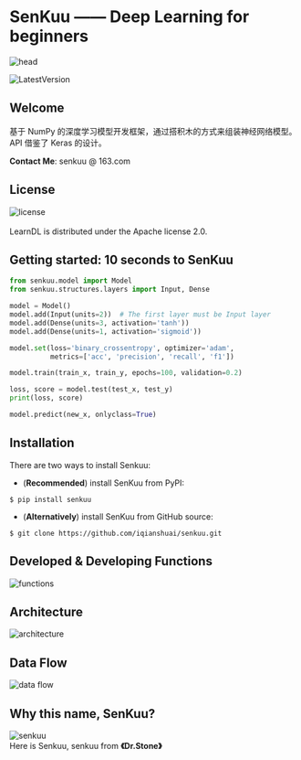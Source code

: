 # SenKuu —— Deep Learning for beginners
![head](other/pics/head.png)

![LatestVersion](https://img.shields.io/badge/LatestVersion-0.1.0-blue.svg)   

## Welcome
基于 NumPy 的深度学习模型开发框架，通过搭积木的方式来组装神经网络模型。API 借鉴了 Keras 的设计。

**Contact Me**: senkuu @ 163.com

## License
![license](https://img.shields.io/badge/license-Apache-brightgreen.svg)  
<br/>
LearnDL is distributed under the Apache license 2.0.

## Getting started: 10 seconds to SenKuu
``` python
from senkuu.model import Model
from senkuu.structures.layers import Input, Dense

model = Model()
model.add(Input(units=2))  # The first layer must be Input layer
model.add(Dense(units=3, activation='tanh'))
model.add(Dense(units=1, activation='sigmoid'))

model.set(loss='binary_crossentropy', optimizer='adam',  
          metrics=['acc', 'precision', 'recall', 'f1'])

model.train(train_x, train_y, epochs=100, validation=0.2)

loss, score = model.test(test_x, test_y)
print(loss, score)

model.predict(new_x, onlyclass=True)
```

## Installation
There are two ways to install Senkuu:  
* (**Recommended**) install SenKuu from PyPI:  
``` shell
$ pip install senkuu
```

* (**Alternatively**) install SenKuu from GitHub source:
``` shell
$ git clone https://github.com/iqianshuai/senkuu.git
```

## Developed & Developing Functions
![functions](other/pics/functions.png)

## Architecture
![architecture](other/pics/architecture.png)

## Data Flow
![data flow](other/pics/dataflow.png)

## Why this name, SenKuu?
![senkuu](other/pics/senkuu.png)  
Here is Senkuu, senkuu from **《Dr.Stone》**
